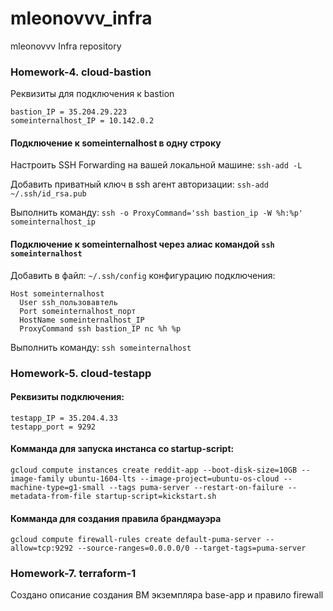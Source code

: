 # mleonovvv_infra
mleonovvv Infra repository

### Homework-4. cloud-bastion

Реквизиты для подключения к bastion
```
bastion_IP = 35.204.29.223
someinternalhost_IP = 10.142.0.2
```
#### Подключение к someinternalhost в одну строку
Настроить SSH Forwarding на вашей локальной машине:
`ssh-add -L`

Добавить приватный ключ в ssh агент авторизации:
`ssh-add ~/.ssh/id_rsa.pub`

Выполнить команду:
`ssh -o ProxyCommand='ssh bastion_ip -W %h:%p' someinternalhost_ip`

#### Подключение к someinternalhost через алиас командой `ssh someinternalhost`
Добавить в файл:
`~/.ssh/config`
конфигурацию подключения:
```
Host someinternalhost
  User ssh_пользовавтель
  Port someinternalhost_порт
  HostName someinternalhost_IP
  ProxyCommand ssh bastion_IP nc %h %p
```
Выполнить команду: `ssh someinternalhost`

### Homework-5. cloud-testapp

#### Реквизиты подключения:
```
testapp_IP = 35.204.4.33
testapp_port = 9292 
```

#### Комманда для запуска инстанса со startup-script:
`gcloud compute instances create reddit-app --boot-disk-size=10GB --image-family ubuntu-1604-lts --image-project=ubuntu-os-cloud --machine-type=g1-small --tags puma-server --restart-on-failure --metadata-from-file startup-script=kickstart.sh`

#### Комманда для создания правила брандмауэра
`gcloud compute firewall-rules create default-puma-server --allow=tcp:9292 --source-ranges=0.0.0.0/0 --target-tags=puma-server`

### Homework-7. terraform-1

Создано описание создания ВМ экземпляра base-app и правило firewall


